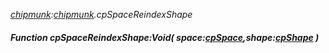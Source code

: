 _[chipmunk](../../modules/chipmunk/chipmunk-module.md):[chipmunk](../../modules/chipmunk/chipmunk-module.md).cpSpaceReindexShape_
##### Function cpSpaceReindexShape:Void( space:[cpSpace](../../modules/chipmunk/chipmunk-cpspace.md),shape:[cpShape](../../modules/chipmunk/chipmunk-cpshape.md) )
